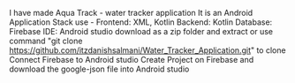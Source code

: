 I have made Aqua Track - water tracker application
It is an Android Application
Stack use -
Frontend: XML, Kotlin
Backend: Kotlin
Database: Firebase
IDE: Android studio
download as a zip folder and extract or use command "git clone https://github.com/itzdanishsalmani/Water_Tracker_Application.git" to clone  
Connect Firebase to Android studio 
Create Project on Firebase and download the google-json file into Android studio
